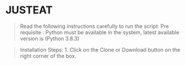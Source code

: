 # JUSTEAT
>Read the following instructions carefully to run the script:
>Pre requisite :
                 Python must be available in the system, latest available version is (Python 3.8.3)
                 
>Installation Steps: 
                   1. Click on the Clone or Download button on the right corner of the box.
                   
